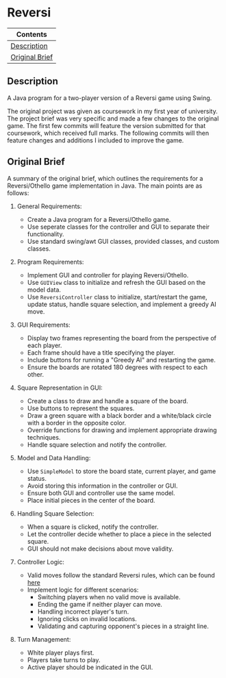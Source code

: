 # Reversi

| Contents                                     |
|----------------------------------------------|
| [Description](#description)                  |
| [Original Brief](#original-brief)            |

## Description
A Java program for a two-player version of a Reversi game using Swing.

The original project was given as coursework in my first year of university. The project brief was very specific and made a few changes to the original game. The first few commits will feature the version submitted for that coursework, which received full marks. The following commits will then feature changes and additions I included to improve the game.

## Original Brief

A summary of the original brief, which outlines the requirements for a Reversi/Othello game implementation in Java. The main points are as follows:

1. General Requirements:
    - Create a Java program for a Reversi/Othello game.
    - Use seperate classes for the controller and GUI to separate their functionality.
    - Use standard swing/awt GUI classes, provided classes, and custom classes.

2. Program Requirements:
    - Implement GUI and controller for playing Reversi/Othello.
    - Use `GUIView` class to initialize and refresh the GUI based on the model data.
    - Use `ReversiController` class to initialize, start/restart the game, update status, handle square selection, and implement a greedy AI move.

3. GUI Requirements:
    - Display two frames representing the board from the perspective of each player.
    - Each frame should have a title specifying the player.
    - Include buttons for running a "Greedy AI" and restarting the game.
    - Ensure the boards are rotated 180 degrees with respect to each other.

4. Square Representation in GUI:
    - Create a class to draw and handle a square of the board.
    - Use buttons to represent the squares.
    - Draw a green square with a black border and a white/black circle with a border in the opposite color.
    - Override functions for drawing and implement appropriate drawing techniques.
    - Handle square selection and notify the controller.

5. Model and Data Handling:
    - Use `SimpleModel` to store the board state, current player, and game status.
    - Avoid storing this information in the controller or GUI.
    - Ensure both GUI and controller use the same model.
    - Place initial pieces in the center of the board.

6. Handling Square Selection:
    - When a square is clicked, notify the controller.
    - Let the controller decide whether to place a piece in the selected square.
    - GUI should not make decisions about move validity.

7. Controller Logic:
    - Valid moves follow the standard Reversi rules, which can be found [here](https://en.wikipedia.org/wiki/Reversi#Rules)
    - Implement logic for different scenarios:
        - Switching players when no valid move is available.
        - Ending the game if neither player can move.
        - Handling incorrect player's turn.
        - Ignoring clicks on invalid locations.
        - Validating and capturing opponent's pieces in a straight line.

8. Turn Management:
    - White player plays first.
    - Players take turns to play.
    - Active player should be indicated in the GUI.